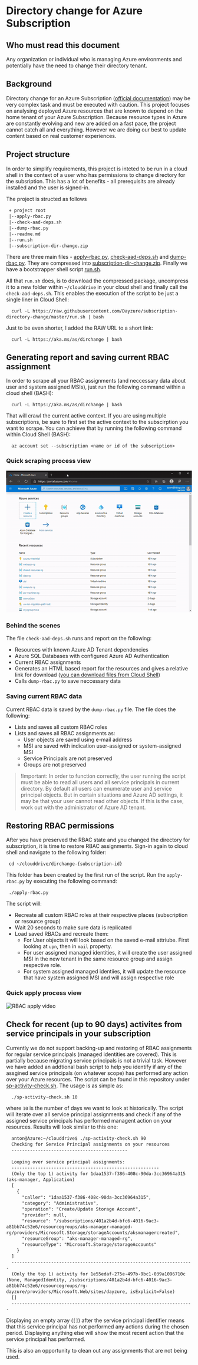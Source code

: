 # Directory change for Azure Subscription
## Who must read this document
Any organization or individual who is managing Azure environments and potentially have the need to change their directory tenant.

## Background
Directory change for an Azure Subscription ([official documentation](https://bit.ly/3EeCSZ6)) may be very complex task and must be executed with caution.
This project focuses on analysing deployed Azure resources that are known to depend on the home tenant of your Azure Subscription. 
Because resource types in Azure are constantly evolving and new are added on a fast pace, the project cannot catch all and everything.
However we are doing our best to update content based on real customer experiences.


## Project structure
In order to simplify requirements, this project is inteted to be run in a cloud shell in the context of a user 
who has permissions to change directory for the subsription.
This has a lot of benefits - all prerequisits are already installed and the user is signed-in.

The project is structed as follows
```
 + project root
 |--apply-rbac.py
 |--check-aad-deps.sh
 |--dump-rbac.py
 |--readme.md
 |--run.sh
 |--subscription-dir-change.zip
```

There are three main files - [apply-rbac.py](./apply-rbac.py), [check-aad-deps.sh](./check-aad-deps.sh) and [dump-rbac.py](./dump-rbac.py). 
They are compressed into [subscription-dir-change.zip](./subscription-dir-change.zip). 
Finally we have a bootstrapper shell script [run.sh](./run.sh).

All that `run.sh` does, is to download the compressed package, uncompress it to a new folder within `~/clouddrive` in your cloud shell and finally
call the `check-aad-deps.sh`. This enables the execution of the script to be just a single liner in Cloud Shell:

```
  curl -L https://raw.githubusercontent.com/Dayzure/subscription-directory-change/master/run.sh | bash
```

Just to be even shorter, I added the RAW URL to a short link:
```
  curl -L https://aka.ms/as/dirchange | bash
```

## Generating report and saving current RBAC assignment

In order to scrape all your RBAC assignments (and neccessary data about user and system assigned MSIs), just run the following command within a cloud shell (BASH):
```
  curl -L https://aka.ms/as/dirchange | bash
```

That will crawl the current active context. If you are using multiple subscriptions, be sure to first set the active context to the subscirption you want to scrape.
You can achieve that by running the following command within Cloud Shell (BASH):

```
  az account set --subscription <name or id of the subscription>
```

### Quick scraping process view

![RBAC scraping video](./content/AzureDirChange-Scrape.gif)


### Behind the scenes

The file `check-aad-deps.sh` runs and report on the following:

 * Resources with known Azure AD Tenant dependencies
 * Azure SQL Databases with configured Azure AD Authentication
 * Current RBAC assignments
 * Generates an HTML based report for the resources and gives a relative link for download ([you can download files from Cloud Shell](https://docs.microsoft.com/en-us/azure/cloud-shell/using-the-shell-window#upload-and-download-files))
 * Calls `dump-rbac.py` to save neccessary data

 ### Saving current RBAC data
 Current RBAC data is saved by the `dump-rbac.py` file. The file does the following:

  * Lists and saves all custom RBAC roles
  * Lists and saves all RBAC assignments as:
    * User objects are saved using e-mail address
    * MSI are saved with indication user-assigned or system-assigned MSI
    * Service Principals are not preserved
    * Groups are not preserved

> !Important: In order to function correctly, the user running the script must be able to read all users and all service principals in current directory. 
> By default all users can enumerate user and service principal objects. But in certain situations and Azure AD settings, it may be that your user
> cannot read other objects. If this is the case, work out with the administrator of Azure AD tenant.

## Restoring RBAC permissions
After you have preserved the RBAC state and you changed the directory for subscription, it is time to restore RBAC assignments.
Sign-in again to cloud shell and navigate to the following folder:

```
 cd ~/clouddrive/dirchange-{subscription-id}
```

This folder has been created by the first run of the script.
Run the `apply-rbac.py` by executing the following command:

```
 ./apply-rbac.py
```

The script will:

* Recreate all custom RBAC roles at their respective places (subscription or resource group)
* Wait 20 seconds to make sure data is replicated
* Load saved RBACs and recreate them:
    * For User objects it will look based on the saved e-mail attriube. First looking at `upn`, then in `mail` property.
    * For user assigned managed identities, it will create the user assigned MSI in the new tenant in the same resource group and assign respective role.
    * For system assigned managed identiies, it will update the resource that have system assigned MSI and will assign respective role 

### Quick apply process view

![RBAC apply video](./content/AzureDirChange-Apply.gif)

## Check for recent (up to 90 days) activites from service principals in your subscription

Currently we do not support backing-up and restoring of RBAC assignments for regular service principals (managed identities are covered).
This is partially because migrating service principals is not a trivial task. 
However we have added an addtional bash script to help you identify if any of the assgined service principals (on whatever scope) has performed
any action over your Azure resources. The script can be found in this repository under [sp-activity-check.sh](./sp-activity-check.sh). The usage is as simple as:

```bash
  ./sp-activity-check.sh 10
```

where `10` is the number of days we want to look at historically. The script will iterate over all service principal assignments and check if any of the assigned
service principals has performed managent action on your resources.
Results will look similar to this one:

```
  anton@Azure:~/clouddrive$ ./sp-activity-check.sh 90
  Checking for Service Principal assignments on your resources
  --------------------------------------------

  Looping over service principal assignments:
  --------------------------------------------------------
  (Only the top 1) activity for 1daa1537-f386-408c-90da-3cc36964a315 (aks-manager, Application)
  [
    {
      "caller": "1daa1537-f386-408c-90da-3cc36964a315",
      "category": "Administrative",
      "operation": "Create/Update Storage Account",
      "provider": null,
      "resource": "/subscriptions/401a2b4d-bfc6-4016-9ac3-a81bb74c52e6/resourcegroups/aks-manager-managed-rg/providers/Microsoft.Storage/storageAccounts/aksmanagercreated",
      "resourceGroup": "aks-manager-managed-rg",
      "resourceType": "Microsoft.Storage/storageAccounts"
    }
  ]
  ---------------------------------------------------------------------
  (Only the top 1) activity for 1e55edaf-275e-497b-9bc1-039a1096710c (None, ManagedIdentity, /subscriptions/401a2b4d-bfc6-4016-9ac3-a81bb74c52e6/resourcegroups/rg-dayzure/providers/Microsoft.Web/sites/dayzure, isExplicit=False)
  []
  ---------------------------------------------------------------------
```

Displaying an empty array (`[]`) after the service principal identifier means that this service principal has not performed any actions during the chosen period.
Displaying anything else will show the most recent action that the service principal has performed.

This is also an opportunity to clean out any assignments that are not being used.
